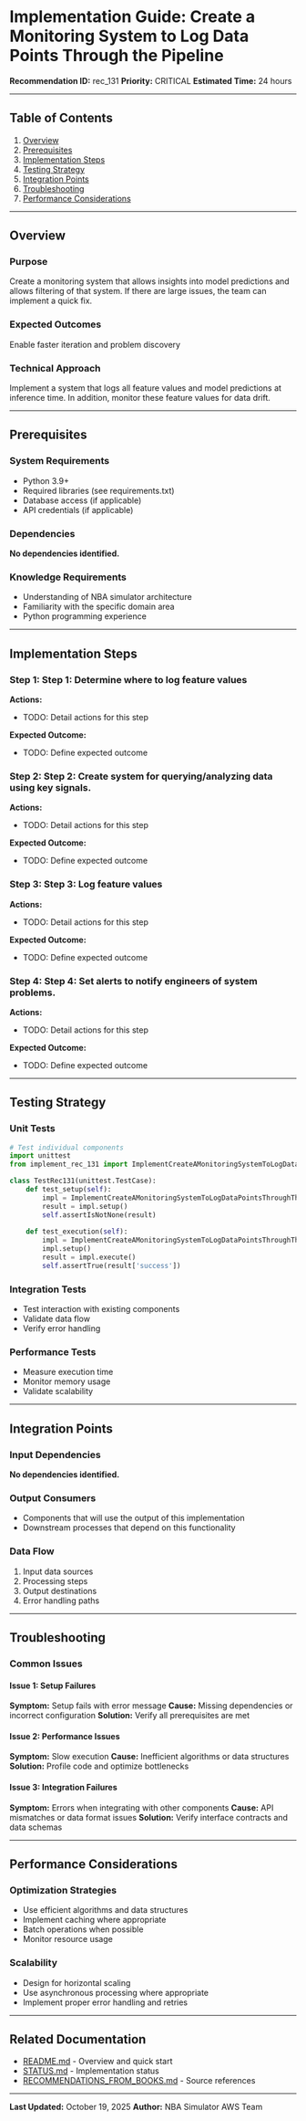 # Implementation Guide: Create a Monitoring System to Log Data Points Through the Pipeline

**Recommendation ID:** rec_131
**Priority:** CRITICAL
**Estimated Time:** 24 hours

---

## Table of Contents

1. [Overview](#overview)
2. [Prerequisites](#prerequisites)
3. [Implementation Steps](#implementation-steps)
4. [Testing Strategy](#testing-strategy)
5. [Integration Points](#integration-points)
6. [Troubleshooting](#troubleshooting)
7. [Performance Considerations](#performance-considerations)

---

## Overview

### Purpose

Create a monitoring system that allows insights into model predictions and allows filtering of that system. If there are large issues, the team can implement a quick fix.

### Expected Outcomes

Enable faster iteration and problem discovery

### Technical Approach

Implement a system that logs all feature values and model predictions at inference time. In addition, monitor these feature values for data drift.

---

## Prerequisites

### System Requirements

- Python 3.9+
- Required libraries (see requirements.txt)
- Database access (if applicable)
- API credentials (if applicable)

### Dependencies

**No dependencies identified.**

### Knowledge Requirements

- Understanding of NBA simulator architecture
- Familiarity with the specific domain area
- Python programming experience

---

## Implementation Steps

### Step 1: Step 1: Determine where to log feature values

**Actions:**
- TODO: Detail actions for this step

**Expected Outcome:**
- TODO: Define expected outcome

### Step 2: Step 2: Create system for querying/analyzing data using key signals.

**Actions:**
- TODO: Detail actions for this step

**Expected Outcome:**
- TODO: Define expected outcome

### Step 3: Step 3: Log feature values

**Actions:**
- TODO: Detail actions for this step

**Expected Outcome:**
- TODO: Define expected outcome

### Step 4: Step 4: Set alerts to notify engineers of system problems.

**Actions:**
- TODO: Detail actions for this step

**Expected Outcome:**
- TODO: Define expected outcome



---

## Testing Strategy

### Unit Tests

```python
# Test individual components
import unittest
from implement_rec_131 import ImplementCreateAMonitoringSystemToLogDataPointsThroughThePipeline

class TestRec131(unittest.TestCase):
    def test_setup(self):
        impl = ImplementCreateAMonitoringSystemToLogDataPointsThroughThePipeline()
        result = impl.setup()
        self.assertIsNotNone(result)
    
    def test_execution(self):
        impl = ImplementCreateAMonitoringSystemToLogDataPointsThroughThePipeline()
        impl.setup()
        result = impl.execute()
        self.assertTrue(result['success'])
```

### Integration Tests

- Test interaction with existing components
- Validate data flow
- Verify error handling

### Performance Tests

- Measure execution time
- Monitor memory usage
- Validate scalability

---

## Integration Points

### Input Dependencies

**No dependencies identified.**

### Output Consumers

- Components that will use the output of this implementation
- Downstream processes that depend on this functionality

### Data Flow

1. Input data sources
2. Processing steps
3. Output destinations
4. Error handling paths

---

## Troubleshooting

### Common Issues

#### Issue 1: Setup Failures

**Symptom:** Setup fails with error message
**Cause:** Missing dependencies or incorrect configuration
**Solution:** Verify all prerequisites are met

#### Issue 2: Performance Issues

**Symptom:** Slow execution
**Cause:** Inefficient algorithms or data structures
**Solution:** Profile code and optimize bottlenecks

#### Issue 3: Integration Failures

**Symptom:** Errors when integrating with other components
**Cause:** API mismatches or data format issues
**Solution:** Verify interface contracts and data schemas

---

## Performance Considerations

### Optimization Strategies

- Use efficient algorithms and data structures
- Implement caching where appropriate
- Batch operations when possible
- Monitor resource usage

### Scalability

- Design for horizontal scaling
- Use asynchronous processing where appropriate
- Implement proper error handling and retries

---

## Related Documentation

- [README.md](README.md) - Overview and quick start
- [STATUS.md](STATUS.md) - Implementation status
- [RECOMMENDATIONS_FROM_BOOKS.md](RECOMMENDATIONS_FROM_BOOKS.md) - Source references

---

**Last Updated:** October 19, 2025
**Author:** NBA Simulator AWS Team
